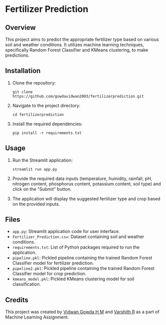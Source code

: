 # Fertilizer Prediction

## Overview
This project aims to predict the appropriate fertilizer type based on various soil and weather conditions. It utilizes machine learning techniques, specifically Random Forest Classifier and KMeans clustering, to make predictions.

## Installation
1. Clone the repository:

    ```
    git clone https://github.com/gowdavidwan2003/fertilizerprediction.git
    ```

2. Navigate to the project directory:

    ```
    cd fertilizerprediction
    ```

3. Install the required dependencies:

    ```
    pip install -r requirements.txt
    ```

## Usage
1. Run the Streamlit application:

    ```
    streamlit run app.py
    ```

2. Provide the required data inputs (temperature, humidity, rainfall, pH, nitrogen content, phosphorus content, potassium content, soil type) and click on the "Submit" button.
   
3. The application will display the suggested fertilizer type and crop based on the provided inputs.

## Files
- `app.py`: Streamlit application code for user interface.
- `Fertilizer_Prediction.csv`: Dataset containing soil and weather conditions.
- `requirements.txt`: List of Python packages required to run the application.
- `pipeline.pkl`: Pickled pipeline containing the trained Random Forest Classifier model for fertilizer prediction.
- `pipeline2.pkl`: Pickled pipeline containing the trained Random Forest Classifier model for crop prediction.
- `kmeans_model.pkl`: Pickled KMeans clustering model for soil classification.

## Credits
This project was created by [Vidwan Gowda H M](https://github.com/gowdavidwan2003) and [Varshith R](https://github.com/Varshithckm) as a part of Machine Learning Assignment.



